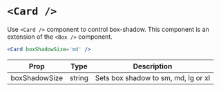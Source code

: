 # `<Card />`

Use `<Card />` component to control box-shadow.
This component is an extension of the `<Box />` component.

```jsx
<Card boxShadowSize='md' />
```

Prop | Type | Description
---|---|---
boxShadowSize | string | Sets box shadow to sm, md, lg or xl
